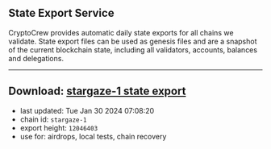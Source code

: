 ## State Export Service
CryptoCrew provides automatic daily state exports for all chains we validate. State export files can be used as genesis files and are a snapshot of the current blockchain state, including all validators, accounts, balances and delegations.

---
**Download: [stargaze-1 state export](https://dl.ccvalidators.com/SERVICE/stargaze/stargaze-1_export_12046403.json)**
---

- last updated: Tue Jan 30 2024 07:08:20
- chain id: `stargaze-1`
- export height: `12046403`
- use for: airdrops, local tests, chain recovery
